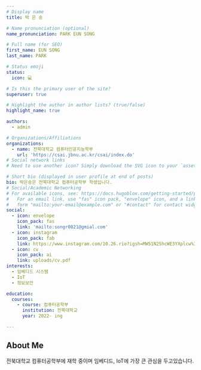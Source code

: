 ```yaml
---
# Display name
title: 박 은 송 

# Name pronunciation (optional)
name_pronunciation: PARK EUN SONG

# Full name (for SEO)
first_name: EUN SONG
last_name: PARK

# Status emoji
status:
  icon: 💻

# Is this the primary user of the site?
superuser: true

# Highlight the author in author lists? (true/false)
highlight_name: true

authors:
  - admin

# Organizations/Affiliations
organizations:
  - name: 전북대학교 컴퓨터인공지능학부
    url: 'https://csai.jbnu.ac.kr/csai/index.do'
# Social network links
# Need to use another icon? Simply download the SVG icon to your `assets/media/icons/` folder.

# Short bio (displayed in user profile at end of posts)
bio: 박은송은 전북대학교 컴퓨터공학부 학생입니다. 
# Social/Academic Networking
# For available icons, see: https://docs.hugoblox.com/getting-started/page-builder/#icons
#   For an email link, use "fas" icon pack, "envelope" icon, and a link in the
#   form "mailto:your-email@example.com" or "#contact" for contact widget.
social:
  - icon: envelope
    icon_pack: fas
    link: 'mailto:songr0821@gmial.com'
  - icon: instagram
    icon_pack: fab
    link: https://www.instagram.com/10.26.rio?igsh=MW51N25hcWE3YXplcw%3D%3D&utm_source=qr
  - icon: cv
    icon_pack: ai
    link: uploads/cv.pdf
interests: 
  - 임베디드 시스템 
  - IoT
  - 정보보안

education:
  courses:
    - course: 컴퓨터공학부
      institution: 전북대학교
      year: 2022- ing

---
```


## About Me

전북대학교 컴퓨터공학부에 재학 중이며 임베디드, IoT에 가장 큰 관심을 두고있습니다.